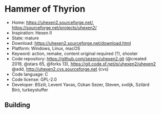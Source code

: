 # Hammer of Thyrion

- Home: https://uhexen2.sourceforge.net/, https://sourceforge.net/projects/uhexen2/
- Inspiration: Hexen II
- State: mature
- Download: https://uhexen2.sourceforge.net/download.html
- Platform: Windows, Linux, macOS
- Keyword: action, remake, content original required (?), shooter
- Code repository: https://github.com/sezero/uhexen2.git (@created 2019, @stars 65, @forks 13), https://git.code.sf.net/p/uhexen2/uhexen2 @add, http://uhexen2.cvs.sourceforge.net (cvs)
- Code language: C
- Code license: GPL-2.0
- Developer: BSzili, Levent Yavas, Ozkan Sezer, Steven, svdijk, Szilárd Biró, turkeystuffer

## Building
